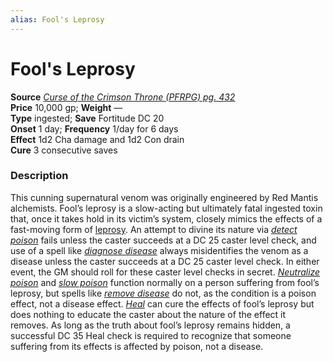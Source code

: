 ```yaml
---
alias: Fool's Leprosy
---
```


# Fool's Leprosy

**Source** [_Curse of the Crimson Throne (PFRPG) pg. 432_](http://paizo.com/products/btpy9nme?Pathfinder-Adventure-Path-Curse-of-the-Crimson-Throne)  
**Price** 10,000 gp; **Weight** —  
**Type** ingested; **Save** Fortitude DC 20  
**Onset** 1 day; **Frequency** 1/day for 6 days  
**Effect** 1d2 Cha damage and 1d2 Con drain  
**Cure** 3 consecutive saves

### Description

This cunning supernatural venom was originally engineered by Red Mantis alchemists. Fool’s leprosy is a slow-acting but ultimately fatal ingested toxin that, once it takes hold in its victim’s system, closely mimics the effects of a fast-moving form of [leprosy](https://www.aonprd.com/Diseases.aspx?ItemName=Leprosy). An attempt to divine its nature via [_detect poison_](https://www.aonprd.com/SpellDisplay.aspx?ItemName=detect%20poison) fails unless the caster succeeds at a DC 25 caster level check, and use of a spell like [_diagnose disease_](https://www.aonprd.com/SpellDisplay.aspx?ItemName=diagnose%20disease) always misidentifies the venom as a disease unless the caster succeeds at a DC 25 caster level check. In either event, the GM should roll for these caster level checks in secret. [_Neutralize poison_](https://www.aonprd.com/SpellDisplay.aspx?ItemName=Neutralize%20poison) and [_slow poison_](https://www.aonprd.com/SpellDisplay.aspx?ItemName=slow%20poison) function normally on a person suffering from fool’s leprosy, but spells like [_remove disease_](https://www.aonprd.com/SpellDisplay.aspx?ItemName=remove%20disease) do not, as the condition is a poison effect, not a disease effect. [_Heal_](https://www.aonprd.com/SpellDisplay.aspx?ItemName=Heal) can cure the effects of fool’s leprosy but does nothing to educate the caster about the nature of the effect it removes. As long as the truth about fool’s leprosy remains hidden, a successful DC 35 Heal check is required to recognize that someone suffering from its effects is affected by poison, not a disease.
